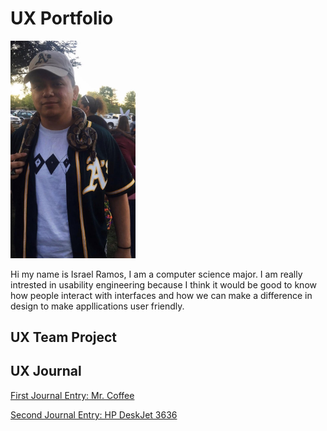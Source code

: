 # UX Portfolio

<img src = "assets/me.jpg" alt = "Israel Ramos" width = "200"/>

Hi my name is Israel Ramos, I am a computer science major. I am really intrested in usability engineering because I think it would be good to know how people interact with interfaces and how we can make a difference in design to make appllications user friendly.


## UX Team Project


## UX Journal
[First Journal Entry: Mr. Coffee](Journal-01/)


[Second Journal Entry: HP DeskJet 3636](Journal-02/)


